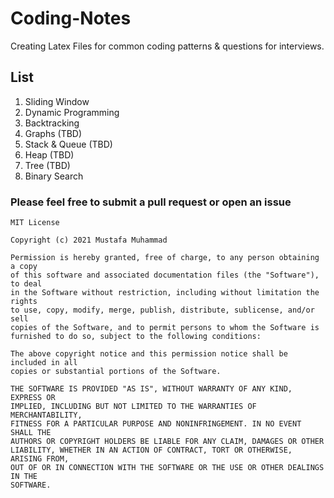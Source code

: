 # Coding-Notes
Creating Latex Files for common coding patterns &amp; questions for interviews.

## List
1. Sliding Window
2. Dynamic Programming
3. Backtracking
4. Graphs (TBD)
5. Stack & Queue (TBD)
6. Heap (TBD)
7. Tree (TBD)
8. Binary Search

### Please feel free to submit a pull request or open an issue

```
MIT License

Copyright (c) 2021 Mustafa Muhammad

Permission is hereby granted, free of charge, to any person obtaining a copy
of this software and associated documentation files (the "Software"), to deal
in the Software without restriction, including without limitation the rights
to use, copy, modify, merge, publish, distribute, sublicense, and/or sell
copies of the Software, and to permit persons to whom the Software is
furnished to do so, subject to the following conditions:

The above copyright notice and this permission notice shall be included in all
copies or substantial portions of the Software.

THE SOFTWARE IS PROVIDED "AS IS", WITHOUT WARRANTY OF ANY KIND, EXPRESS OR
IMPLIED, INCLUDING BUT NOT LIMITED TO THE WARRANTIES OF MERCHANTABILITY,
FITNESS FOR A PARTICULAR PURPOSE AND NONINFRINGEMENT. IN NO EVENT SHALL THE
AUTHORS OR COPYRIGHT HOLDERS BE LIABLE FOR ANY CLAIM, DAMAGES OR OTHER
LIABILITY, WHETHER IN AN ACTION OF CONTRACT, TORT OR OTHERWISE, ARISING FROM,
OUT OF OR IN CONNECTION WITH THE SOFTWARE OR THE USE OR OTHER DEALINGS IN THE
SOFTWARE.
```
